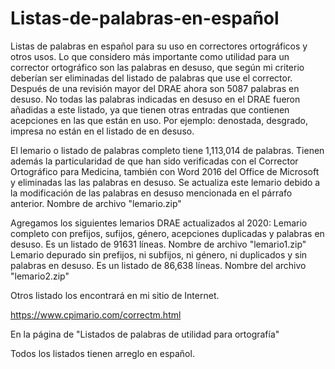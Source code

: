 # Listas-de-palabras-en-español
Listas de palabras en español para su uso en correctores ortográficos y otros usos. Lo que considero más importante como utilidad para un corrector ortográfico son las palabras en desuso, que según mi criterio deberían ser eliminadas del listado de palabras que use el corrector. Después de una revisión mayor del DRAE ahora son 5087 palabras en desuso.
No todas las palabras indicadas en desuso en el DRAE fueron añadidas a este listado, ya que tienen otras entradas que contienen acepciones en las que están en uso. Por ejemplo: denostada, desgrado, impresa no están en el listado de en desuso.

El lemario o listado de palabras completo tiene 1,113,014 de palabras. Tienen además la particularidad de que han sido verificadas con el Corrector Ortográfico para Medicina, también con Word 2016 del Office de Microsoft y eliminadas las las palabras en desuso. Se actualiza este lemario debido a la modificación de las palabras en desuso mencionada en el párrafo anterior. Nombre de archivo "lemario.zip"

Agregamos los siguientes lemarios DRAE actualizados al 2020:
Lemario completo con prefijos, sufijos, género, acepciones duplicadas y palabras en desuso. Es un listado de 91631 líneas. Nombre de archivo "lemario1.zip"
Lemario depurado sin prefijos, ni subfijos,  ni género, ni duplicados y sin palabras en desuso. Es un listado de 86,638 líneas. Nombre del archivo "lemario2.zip"
  
Otros listado los encontrará en mi sitio de Internet.

https://www.cpimario.com/correctm.html 

En la página de "Listados de palabras de utilidad para ortografía"

Todos los listados tienen arreglo en español.
